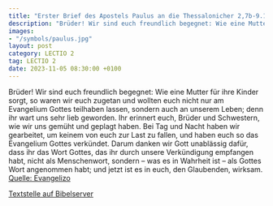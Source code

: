 ```yaml
---
title: "Erster Brief des Apostels Paulus an die Thessalonicher 2,7b-9.13"
description: "Brüder! Wir sind euch freundlich begegnet: Wie eine Mutter für ihre Kinder sorgt, so waren wir euch zugetan und wollten euch nicht nur am Evangelium Gottes teilhaben lassen, sondern auch an unserem Leben; denn ihr wart uns sehr lieb geworden. Ihr erinnert euch, Brüder und Schwest...."
images:
- "/symbols/paulus.jpg"
layout: post
category: LECTIO 2
tag: LECTIO 2
date: 2023-11-05 08:30:00 +0100
---
```

Brüder! Wir sind euch freundlich begegnet: Wie eine Mutter für ihre Kinder sorgt,
so waren wir euch zugetan und wollten euch nicht nur am Evangelium Gottes teilhaben lassen, sondern auch an unserem Leben; denn ihr wart uns sehr lieb geworden.
Ihr erinnert euch, Brüder und Schwestern, wie wir uns gemüht und geplagt haben.<!--more--> Bei Tag und Nacht haben wir gearbeitet, um keinem von euch zur Last zu fallen, und haben euch so das Evangelium Gottes verkündet.
Darum danken wir Gott unablässig dafür, dass ihr das Wort Gottes, das ihr durch unsere Verkündigung empfangen habt, nicht als Menschenwort, sondern – was es in Wahrheit ist – als Gottes Wort angenommen habt; und jetzt ist es in euch, den Glaubenden, wirksam.<br>
[Quelle: Evangelizo](https://evangeliumtagfuertag.org/DE/gospel)

[Textstelle auf Bibelserver](https://www.bibleserver.com/EU/1.Thessalonicher2,7b-9.13)
